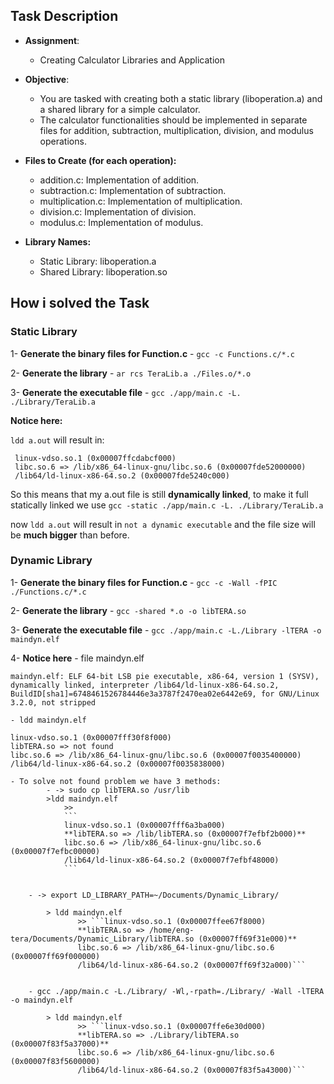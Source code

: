 ## Task Description

- **Assignment**: 
	- Creating Calculator Libraries and Application

- **Objective**: 
	- You are tasked with creating both a static library (liboperation.a) and a shared library for a simple calculator.
	- The calculator functionalities should be implemented in separate files for addition, subtraction, multiplication, division, and modulus operations.
	
- **Files to Create (for each operation):**
	- addition.c: Implementation of addition.
	- subtraction.c: Implementation of subtraction.
	- multiplication.c: Implementation of multiplication.
	- division.c: Implementation of division.
	- modulus.c: Implementation of modulus.
- **Library Names:**
	- Static Library: liboperation.a
	- Shared Library: liboperation.so


## How i solved the Task

### Static Library

1- **Generate the binary files for Function.c**
	- ```gcc -c Functions.c/*.c``` 

2- **Generate the library**
	- ```ar rcs TeraLib.a ./Files.o/*.o```
	
3- **Generate the executable file**
	- ```gcc ./app/main.c -L. ./Library/TeraLib.a```
	
**Notice here:**

 ```ldd a.out``` will result in:

> 
```
 linux-vdso.so.1 (0x00007ffcdabcf000)
 libc.so.6 => /lib/x86_64-linux-gnu/libc.so.6 (0x00007fde52000000)
 /lib64/ld-linux-x86-64.so.2 (0x00007fde5240c000)
```

So this means that my a.out file is still **dynamically linked**, to make it full statically linked we use ```gcc -static ./app/main.c -L. ./Library/TeraLib.a ```

now ```ldd a.out``` will result in ```not a dynamic executable``` and the file size will be **much bigger** than before.


### Dynamic Library

1- **Generate the binary files for Function.c**
	- ```gcc -c -Wall -fPIC ./Functions.c/*.c```

2- **Generate the library**	
	- ```gcc -shared *.o -o libTERA.so```

3- **Generate the executable file**
	- ```gcc ./app/main.c -L./Library -lTERA -o maindyn.elf```

4- **Notice here**
	- file maindyn.elf 
```
maindyn.elf: ELF 64-bit LSB pie executable, x86-64, version 1 (SYSV), dynamically linked, interpreter /lib64/ld-linux-x86-64.so.2, BuildID[sha1]=6748461526784446e3a3787f2470ea02e6442e69, for GNU/Linux 3.2.0, not stripped
```

	- ldd maindyn.elf 
```
linux-vdso.so.1 (0x00007fff30f8f000)
libTERA.so => not found
libc.so.6 => /lib/x86_64-linux-gnu/libc.so.6 (0x00007f0035400000)
/lib64/ld-linux-x86-64.so.2 (0x00007f0035838000)
```
       
	- To solve not found problem we have 3 methods:
     		- -> sudo cp libTERA.so /usr/lib
			>ldd maindyn.elf 
				>>
				```
				linux-vdso.so.1 (0x00007fff6a3ba000)
				**libTERA.so => /lib/libTERA.so (0x00007f7efbf2b000)**
				libc.so.6 => /lib/x86_64-linux-gnu/libc.so.6 (0x00007f7efbc00000)
				/lib64/ld-linux-x86-64.so.2 (0x00007f7efbf48000)
				```


		- -> export LD_LIBRARY_PATH=~/Documents/Dynamic_Library/

			> ldd maindyn.elf 
			       >> ```linux-vdso.so.1 (0x00007ffee67f8000)
			       **libTERA.so => /home/eng-tera/Documents/Dynamic_Library/libTERA.so (0x00007ff69f31e000)**
			       libc.so.6 => /lib/x86_64-linux-gnu/libc.so.6 (0x00007ff69f000000)
			       /lib64/ld-linux-x86-64.so.2 (0x00007ff69f32a000)```
       
       
		- gcc ./app/main.c -L./Library/ -Wl,-rpath=./Library/ -Wall -lTERA -o maindyn.elf

			> ldd maindyn.elf 
			       >> ```linux-vdso.so.1 (0x00007ffe6e30d000)
			       **libTERA.so => ./Library/libTERA.so (0x00007f83f5a37000)**
			       libc.so.6 => /lib/x86_64-linux-gnu/libc.so.6 (0x00007f83f5600000)
			       /lib64/ld-linux-x86-64.so.2 (0x00007f83f5a43000)```




